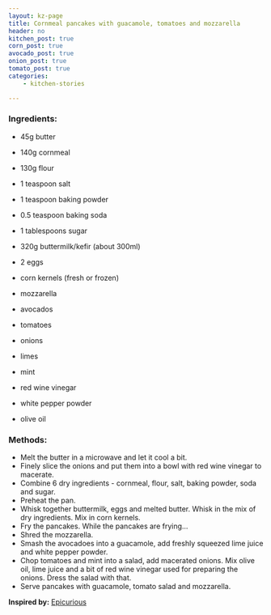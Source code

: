 ```yaml
---
layout: kz-page
title: Cornmeal pancakes with guacamole, tomatoes and mozzarella
header: no
kitchen_post: true
corn_post: true
avocado_post: true
onion_post: true
tomato_post: true
categories:
    - kitchen-stories

---
```


### Ingredients:

* 45g butter
* 140g cornmeal
* 130g flour
* 1 teaspoon salt
* 1 teaspoon baking powder
* 0.5 teaspoon baking soda
* 1 tablespoons sugar
* 320g buttermilk/kefir (about 300ml)
* 2 eggs
* corn kernels (fresh or frozen)

* mozzarella
* avocados
* tomatoes
* onions
* limes
* mint
* red wine vinegar
* white pepper powder
* olive oil


### Methods:

* Melt the butter in a microwave and let it cool a bit.
* Finely slice the onions and put them into a bowl with red wine vinegar to macerate.
* Combine 6 dry ingredients - cornmeal, flour, salt, baking powder, soda and sugar.
* Preheat the pan.
* Whisk together buttermilk, eggs and melted butter. Whisk in the mix of dry ingredients. Mix in corn kernels.
* Fry the pancakes. While the pancakes are frying...
* Shred the mozzarella. 
* Smash the avocadoes into a guacamole, add freshly squeezed lime juice and white pepper powder. 
* Chop tomatoes and mint into a salad, add macerated onions. Mix olive oil, lime juice and a bit of red wine vinegar used for preparing the onions. Dress the salad with that. 
* Serve pancakes with guacamole, tomato salad and mozzarella.

**Inspired by:** [Epicurious](https://www.epicurious.com/recipes/food/views/cornmeal-buttermilk-pancakes-4979)
